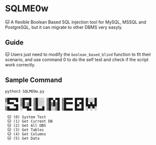 # SQLME0w
🐱 A flexible Boolean Based SQL injection tool for MySQL, MSSQL and PostgreSQL, but it can migrate to other DBMS very easyly.

## Guide
🐱 Users just need to modify the `boolean_based_blind` function to fit their scenario, and use command 0 to do the self test and check if the script work correctly. 

## Sample Command
```
python3 SQLME0w.py                                                                 

▒█▀▀▀█ ▒█▀▀█ ▒█░░░ ▒█▀▄▀█ ▒█▀▀▀ █▀▀█ █░░░█
░▀▀▀▄▄ ▒█░▒█ ▒█░░░ ▒█▒█▒█ ▒█▀▀▀ █▄▀█ █▄█▄█
▒█▄▄▄█ ░▀▀█▄ ▒█▄▄█ ▒█░░▒█ ▒█▄▄▄ █▄▄█ ░▀░▀░
 
 🐱 (0) System Test
 🐱 (1) Get Current DB
 🐱 (2) Get All DBS
 🐱 (3) Get Tables
 🐱 (4) Get Columns
 🐱 (5) Get Data
```

